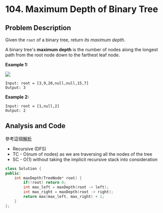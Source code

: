 # 104. Maximum Depth of Binary Tree

## Problem Description

Given the `root` of a binary tree, return _its maximum depth_.

A binary tree's **maximum depth** is the number of nodes along the longest path from the root node down to the farthest leaf node.

**Example 1:**

![](https://assets.leetcode.com/uploads/2020/11/26/tmp-tree.jpg)

```
Input: root = [3,9,20,null,null,15,7]
Output: 3
```

**Example 2:**

```
Input: root = [1,null,2]
Output: 2
```

## Analysis and Code

參考這個[解析](https://leetcode.com/problems/maximum-depth-of-binary-tree/discuss/1770060/C%2B%2B-oror-Recursive-oror-DFS-oror-Example-Dry-Run-oror-Well-Explained)

- Recursive (DFS)
- TC - O(num of nodes) as we are traversing all the nodes of the tree
- SC - O(1) without taking the implicit recursive stack into consideration

```C++
class Solution {
public:
    int maxDepth(TreeNode* root) {
        if(!root) return 0;
        int max_left = maxDepth(root -> left);
        int max_right = maxDepth(root -> right);
        return max(max_left, max_right) + 1;
    }
};
```
